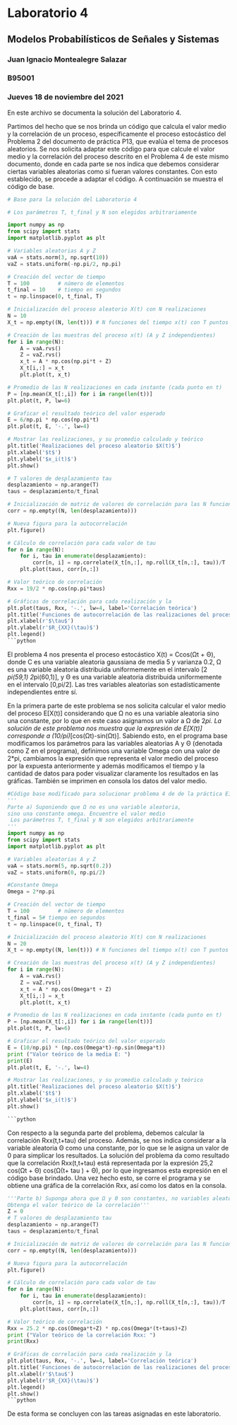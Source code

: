 # Laboratorio 4 
## Modelos Probabilísticos de Señales y Sistemas
### Juan Ignacio Montealegre Salazar
### B95001
### Jueves 18 de noviembre del 2021

En este archivo se documenta la solución del Laboratorio 4. <br />

Partimos del hecho que se nos brinda un código que calcula el valor medio y la correlación de un proceso, específicamente el proceso estocástico del Problema 2 del documento de práctica P13, que evalúa el tema de procesos aleatorios. Se nos solicita adaptar este código para que calcule el valor medio y la correlación del proceso descrito en el Problema 4 de este mismo documento, donde en cada parte se nos indica que debemos considerar ciertas variables aleatorias como si fueran valores constantes. Con esto establecido, se procede a adaptar el código. A continuación se muestra el código de base.<br />
```python
# Base para la solución del Laboratorio 4

# Los parámetros T, t_final y N son elegidos arbitrariamente

import numpy as np
from scipy import stats
import matplotlib.pyplot as plt

# Variables aleatorias A y Z
vaA = stats.norm(3, np.sqrt(10))
vaZ = stats.uniform(-np.pi/2, np.pi)

# Creación del vector de tiempo
T = 100			# número de elementos
t_final = 10	# tiempo en segundos
t = np.linspace(0, t_final, T)

# Inicialización del proceso aleatorio X(t) con N realizaciones
N = 10
X_t = np.empty((N, len(t)))	# N funciones del tiempo x(t) con T puntos

# Creación de las muestras del proceso x(t) (A y Z independientes)
for i in range(N):
	A = vaA.rvs()
	Z = vaZ.rvs()
	x_t = A * np.cos(np.pi*t + Z)
	X_t[i,:] = x_t
	plt.plot(t, x_t)

# Promedio de las N realizaciones en cada instante (cada punto en t)
P = [np.mean(X_t[:,i]) for i in range(len(t))]
plt.plot(t, P, lw=6)

# Graficar el resultado teórico del valor esperado
E = 6/np.pi * np.cos(np.pi*t)
plt.plot(t, E, '-.', lw=4)

# Mostrar las realizaciones, y su promedio calculado y teórico
plt.title('Realizaciones del proceso aleatorio $X(t)$')
plt.xlabel('$t$')
plt.ylabel('$x_i(t)$')
plt.show()

# T valores de desplazamiento tau
desplazamiento = np.arange(T)
taus = desplazamiento/t_final

# Inicialización de matriz de valores de correlación para las N funciones
corr = np.empty((N, len(desplazamiento)))

# Nueva figura para la autocorrelación
plt.figure()

# Cálculo de correlación para cada valor de tau
for n in range(N):
	for i, tau in enumerate(desplazamiento):
		corr[n, i] = np.correlate(X_t[n,:], np.roll(X_t[n,:], tau))/T
	plt.plot(taus, corr[n,:])

# Valor teórico de correlación
Rxx = 19/2 * np.cos(np.pi*taus)

# Gráficas de correlación para cada realización y la
plt.plot(taus, Rxx, '-.', lw=4, label='Correlación teórica')
plt.title('Funciones de autocorrelación de las realizaciones del proceso')
plt.xlabel(r'$\tau$')
plt.ylabel(r'$R_{XX}(\tau)$')
plt.legend()
```python
```

El problema 4 nos presenta el proceso estocástico X(t) = Ccos(Ωt + Θ), donde C es una variable aleatoria gaussiana de media 5 y varianza 0.2, Ω es una variable aleatoria distribuida uniformemente en el intervalo [2 *pi(59,1) 2*pi(60,1)], y Θ es una variable aleatoria distribuida uniformemente en el intervalo [0,pi/2]. Las tres variables aleatorias son estadísticamente independientes entre sí.<br />

En la primera parte de este problema se nos solicita calcular el valor medio del proceso E[X(t)] considerando que Ω no es una variable aleatoria sino una constante, por lo que en este caso asignamos un valor a Ω de 2*pi. La solución de este problema nos muestra que la expresión de  E[X(t)] corresponde a (10/pi)*[cos(Ωt)-sin(Ωt)]. Sabiendo esto, en el programa base modificamos los parámetros para las variables aleatorias A y Θ (denotada como Z en el programa), definimos una variable Omega con una valor de 2*pi, cambiamos la expresión que representa el valor medio del proceso por la expuesta anteriormente y además modificamos el tiempo y la cantidad de datos para poder visualizar claramente los resultados en las gráficas. También se imprimen en consola los datos del valor medio.<br />

```python
#Código base modificado para solucionar problema 4 de de la práctica E13
'''
Parte a) Suponiendo que Ω no es una variable aleatoria, 
sino una constante omega. Encuentre el valor medio
 Los parámetros T, t_final y N son elegidos arbitrariamente
'''
import numpy as np
from scipy import stats
import matplotlib.pyplot as plt

# Variables aleatorias A y Z
vaA = stats.norm(5, np.sqrt(0.2))
vaZ = stats.uniform(0, np.pi/2)

#Constante Omega
Omega = 2*np.pi

# Creación del vector de tiempo
T = 100			# número de elementos
t_final = 5# tiempo en segundos
t = np.linspace(0, t_final, T)

# Inicialización del proceso aleatorio X(t) con N realizaciones
N = 20
X_t = np.empty((N, len(t)))	# N funciones del tiempo x(t) con T puntos

# Creación de las muestras del proceso x(t) (A y Z independientes)
for i in range(N):
	A = vaA.rvs()
	Z = vaZ.rvs()
	x_t = A * np.cos(Omega*t + Z)
	X_t[i,:] = x_t
	plt.plot(t, x_t)

# Promedio de las N realizaciones en cada instante (cada punto en t)
P = [np.mean(X_t[:,i]) for i in range(len(t))]
plt.plot(t, P, lw=6)

# Graficar el resultado teórico del valor esperado
E = (10/np.pi) * (np.cos(Omega*t)-np.sin(Omega*t))
print ("Valor teórico de la media E: ")
print(E)
plt.plot(t, E, '-.', lw=4)

# Mostrar las realizaciones, y su promedio calculado y teórico
plt.title('Realizaciones del proceso aleatorio $X(t)$')
plt.xlabel('$t$')
plt.ylabel('$x_i(t)$')
plt.show()

```python
```

Con respecto a la segunda parte del problema, debemos calcular la correlación Rxx(t,t+tau) del proceso. Además, se nos indica considerar a la variable aleatoria Θ como una constante, por lo que se le asigna un valor de 0 para simplicar los resultados. La solución del problema da como resultado que la  correlación Rxx(t,t+tau) está representada por la expresión 25,2 cos(Ωt + Θ) cos(Ω(t+ tau ) + Θ), por lo que ingresamos esta expresión en el código base brindado. Una vez hecho esto, se corre el programa y se obtiene una gráfica de la correlación Rxx, así como los datos en la consola. <br />
```python
'''Parte b) Suponga ahora que Ω y Θ son constantes, no variables aleatorias
Obtenga el valor teórico de la correlación'''
Z = 0
# T valores de desplazamiento tau
desplazamiento = np.arange(T)
taus = desplazamiento/t_final

# Inicialización de matriz de valores de correlación para las N funciones
corr = np.empty((N, len(desplazamiento)))

# Nueva figura para la autocorrelación
plt.figure()

# Cálculo de correlación para cada valor de tau
for n in range(N):
	for i, tau in enumerate(desplazamiento):
		corr[n, i] = np.correlate(X_t[n,:], np.roll(X_t[n,:], tau))/T
	plt.plot(taus, corr[n,:])

# Valor teórico de correlación
Rxx = 25.2 * np.cos(Omega*t+Z) * np.cos(Omega*(t+taus)+Z)
print ("Valor teórico de la correlación Rxx: ")
print(Rxx)

# Gráficas de correlación para cada realización y la
plt.plot(taus, Rxx, '-.', lw=4, label='Correlación teórica')
plt.title('Funciones de autocorrelación de las realizaciones del proceso')
plt.xlabel(r'$\tau$')
plt.ylabel(r'$R_{XX}(\tau)$')
plt.legend()
plt.show()
```python
```


De esta forma se concluyen con las tareas asignadas en este laboratorio.

 
